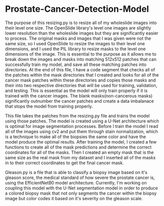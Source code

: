 # Prostate-Cancer-Detection-Model

The purpose of this resizing.py is to resize all of my wholeslide images into their level one size. The OpenSlide
library's level one images are slightly lower resolution than the wholeslide images but they are 
significantly easier to process. The original masks and images that I was given were not the same size, so
I used OpenSlide to resize the images to their level one dimensions, and I used the PIL library to resize
masks to the level one dimensions of the image. This is essential to the purpose as it allows me to break
down the images and masks into matching 512x512 patches that can successfully train my model, and save all 
these matching patches into directories. At the end of this  file, I have a code segment that checks all of 
the patches within the mask directories that I created and looks for all of the cancer mask patches within 
these directories and copies those masks and their into two respective directories that will be used for 
training, validation, and testing. This is essential as the model will only train properly if it is trained
with the cancer images. The blank masks(non-cancerous masks) significantly outnumber the cancer patches
and create a data imbalanace that stops the model from training properly.

This file takes the patches from the resizing.py file and trains the model using those patches. The model 
is created using a U-Net architecture which is optimal for image segmentation processes. Before I train the
model I read all of the images using cv2 and put them through stain normalization, which is a technique 
to make all of the biopsies the same color and have the model produce the optimal results. After training
the model, I created a few functions to create all of the mask predictions and determine the correct 
coordinates for all of the masks. Then I created an empty mask that is the same size as the real mask 
from my dataset and I inserted all  of the masks in to their correct coordinates to get the final 
cancer mask.

Gleason.py is a file that is able to classify a biopsy image based on it's gleason score, the medical standard
of how severe the prostate cancer is, using the EfficientNetB0 model architecture. Currently, I'm working on coupling
this model with the U-Net segmentation model in order to produce a colored biopsy mask that not only segments the 
cancer within the biopsy image but color codes it based on it's severity on the gleason scale.
